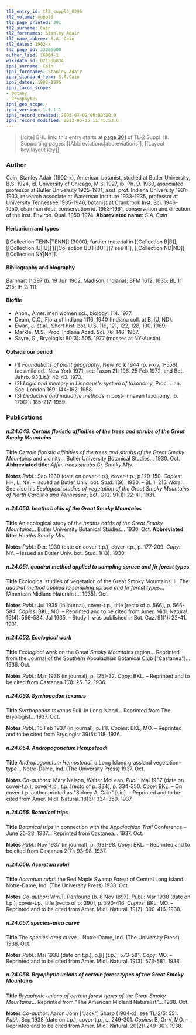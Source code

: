 ```yaml
---
tl2_entry_id: tl2_suppl3_0295
tl2_volume: suppl3
tl2_page_printed: 301
tl2_surname: Cain
tl2_forenames: Stanley Adair
tl2_name_abbrev: S.A. Cain
tl2_dates: 1902-x
tl2_page_id: 33266608
author_lsid: 16804-1
wikidata_id: Q21506834
ipni_surname: Cain
ipni_forenames: Stanley Adair
ipni_standard_form: S.A.Cain
ipni_dates: 1902-1995
ipni_taxon_scope: 
- Botany
- Bryophytes
ipni_geo_scope: 
ipni_version: 1.1.1.1
ipni_record_created: 2003-07-02 00:00:00.0
ipni_record_modified: 2013-05-15 11:45:53.0
---
```



> [!cite] BHL link: this entry starts at [page 301](https://www.biodiversitylibrary.org/page/33266608) of TL-2 Suppl. III.
> Supporting pages: [[Abbreviations|abbreviations]], [[Layout key|layout key]].

### Author

Cain, Stanley Adair (1902-x), American botanist, studied at Butler University, B.S. 1924, id. University of Chicago, M.S. 1927, ib. Ph. D. 1930, associated professor at Butler University 1925-1931, asst. prof. Indiana University 1931-1933, research associate at Waterman Institute 1933-1935, professor at University Tennessee 1935-1946, botanist at Cranbrook Inst. Sci. 1946-1950, chairman dept. conservation id. 1953-1961, conservation and direction of the Inst. Environ. Qual. 1950-1974. 
**Abbreviated name**: *S.A. Cain*

#### Herbarium and types

[[Collection TENN|TENN]] (3000); further material in [[Collection B|B]], [[Collection IU|IU]] \[[[Collection BUT|BUT]]? see IH\], [[Collection ND|ND]], [[Collection NY|NY]].

#### Bibliography and biography

Barnhart 1: 297 (b. 19 Jun 1902, Madison, Indiana); BFM 1612, 1635; BL 1: 215; IH 2: 111.

#### Biofile

- Anon., Amer. men women sci., biology: 114. 1977.
- Deam, C.C., Flora of Indiana 1116. 1940 (Indiana coll. at B, IU, ND).
- Ewan, J. et al., Short hist. bot. U.S. 119, 121, 122, 128, 130. 1969.
- Markle, M.S., Proc. Indiana Acad. Sci. 76: 146. 1967.
- Sayre, G., Bryologist 80(3): 505. 1977 (mosses at NY-Austin).

#### Outside our period

- (1) *Foundations of plant geography*, New York 1944 (p. i-xiv, 1-556), facsimile ed., New York 1971, see Taxon 21: 196. 25 Feb 1972, and Bot. Jahrb. 93(Lit.): 42-43. 1973.
- (2) *Logic and memory in Linnaeus's system of taxonomy*, Proc. Linn. Soc. London 169: 144-162. 1958.
- (3) *Deductive and inductive methods* in post-linnaean taxonomy, ib. 170(2): 185-217. 1959.

### Publications

##### n.24.049. Certain floristic affinities of the trees and shrubs of the Great Smoky Mountains

**Title**
*Certain floristic affinities of the trees and shrubs of the Great Smoky Mountains* and vicinity... Butler University Botanical Studies... 1930. Oct.
**Abbreviated title**: *Affin. trees shrubs Gr. Smoky Mts.*

**Notes**
*Publ*.: Sep 1930 (date on cover-t.p.), cover-t.p., p.129-150. *Copies*: HH, L, NY. – Issued as Butler Univ. bot. Stud. 1(9). 1930. – BL 1: 215.
*Note*: See also his *Ecological studies of vegetation of the Great Smoky Mountains of North Carolina and Tennessee*, Bot. Gaz. 91(1): 22-41. 1931.

##### n.24.050. heaths balds of the Great Smoky Mountains

**Title**
An ecological study of the *heaths balds of the Great Smoky Mountains*... Butler University Botanical Studies... 1930. Oct.
**Abbreviated title**: *Heaths Smoky Mts.*

**Notes**
*Publ*.: Dec 1930 (date on cover-t.p.), cover-t.p., p. 177-209. *Copy*: NY. – Issued as Butler Univ. bot. Stud. 1(13). 1930.

##### n.24.051. quadrat method applied to sampling spruce and fir forest types

**Title**
Ecological studies of vegetation of the Great Smoky Mountains. II. The *quadrat method applied to sampling spruce and fir forest types*... \[American Midland Naturalist... 1935\]. Oct.

**Notes**
*Publ*.: Jul 1935 (in journal), cover-t.p., title \[recto of p. 566\], p. 566-584. *Copies*: BKL, MO.  – Reprinted and to be cited from Amer. Midl. Natural. 16(4): 566-584. Jul 1935. – Study I. was published in Bot. Gaz. 91(1): 22-41. 1931.

##### n.24.052. Ecological work

**Title**
*Ecological work* on the Great *Smoky Mountains* region... Reprinted from the Journal of the Southern Appalachian Botanical Club \["Castanea"\]... 1936. Oct.

**Notes**
*Publ*.: Mar 1936 (in journal), p. \[25\]-32. *Copy*: BKL. – Reprinted and to be cited from Castanea 1(3): 25-32. 1936.

##### n.24.053. Syrrhopodon texanus

**Title**
*Syrrhopodon texanus* Sull. in Long Island... Reprinted from The Bryologist... 1937. Oct.

**Notes**
*Publ*.: 15 Feb 1937 (in journal), p. \[1\]. *Copies*: BKL, MO. – Reprinted and to be cited from Bryologist 39(5): 118. 1936.

##### n.24.054. Andropogonetum Hempsteadi

**Title**
*Andropogonetum Hempsteadi*: a Long Island grassland vegetation-type... Notre-Dame, Ind. (The University Press) 1937. Oct.

**Notes**
*Co-authors*: Mary Nelson, Walter McLean.
*Publ*.: Mai 1937 (date on cover-t.p.), cover-t.p., t.p. \[recto of p. 334\], p. 334-350. *Copy*: BKL.  – On cover-t.p. author printed as "Sidney A. Cain" \[sic\]. – Reprinted and to be cited from Amer. Midl. Natural. 18(3): 334-350. 1937.

##### n.24.055. Botanical trips

**Title**
*Botanical trips* in connection with the *Appalachian Trail* Conference – June 25-28. 1937... Reprinted from Castanea... 1937. Oct.

**Notes**
*Publ*.: Nov 1937 (in journal), p. \[93\]-98. *Copy*: BKL. – Reprinted and to be cited from Castanea 2(7): 93-98. 1937.

##### n.24.056. Aceretum rubri

**Title**
*Aceretum rubri*: the Red Maple Swamp Forest of Central Long Island... Notre-Dame, Ind. (The University Press) 1938. Oct.

**Notes**
*Co-author*: Wm.T. Penfound (b. 8 Nov 1897).
*Publ*.: Mar 1938 (date on t.p.), cover-t.p., title \[recto of p. 390\], p. 390-416. *Copies*: BKL, MO. – Reprinted and to be cited from Amer. Midl. Natural. 19(2): 390-416. 1938.

##### n.24.057. species-area curve

**Title**
The *species-area curve*... Notre-Dame, Ind. (The University Press) 1938. Oct.

**Notes**
*Publ*.: Mai 1938 (date on t.p.), p.\[i\] (t.p.), 573-581. *Copy*: MO. – Reprinted and to be cited from Amer. Midl. Natural. 19(3): 573-581. 1938.

##### n.24.058. Bryophytic unions of certain forest types of the Great Smoky Mountains

**Title**
*Bryophytic unions of certain forest types of the Great Smoky Mountains*... Reprinted from "The American Midland Naturalist"... 1938. Oct.

**Notes**
*Co-author*: Aaron John \["Jack"\] Sharp (1904-x), see TL-2/5: 551.
*Publ*.: Sep 1938 (date on t.p.), cover-t.p., p. 249-301. *Copies*: B, Gr-V, MO. – Reprinted and to be cited from Amer. Midl. Natural. 20(2): 249-301. 1938.


